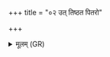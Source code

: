 +++
title = "०२ उत् तिष्ठत पितरो"

+++
<details><summary>मूलम् (GR)</summary>

+++(PSK 20.33.2)+++उत् तिष्ठत पितरो ये पुरास्थन्  
यमं राजानम् अवसानम् अर्चत ।  
अयं नृणां नृतमः श्रेष्ठ आगन्  
तस्मै लोकं कृणुत यावत्सबन्धु ॥
</details>